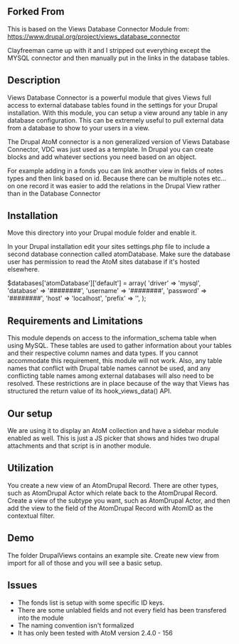 Forked From 
-----------
This is based on the Views Database Connector Module from:
https://www.drupal.org/project/views_database_connector

Clayfreeman came up with it and I stripped out everything except the MYSQL connector and then manually put in the links in the database tables.

Description
-----------
Views Database Connector is a powerful module that gives Views full access to external database tables found in the settings for your Drupal installation. With this module, you can setup a view around any table in any database configuration. This can be extremely useful to pull external data from a database to show to your users in a view.

The Drupal AtoM connector is a non generalized version of Views Database Connector, VDC was just used as a template.  In Drupal you can create blocks and add whatever sections you need based on an object.

For example adding in a fonds you can link another view in fields of notes types and then link based on id.  Because there can be multiple notes etc... on one record it was easier to add the relations in the Drupal View rather than in the Database Connector

Installation
------------

Move this directory into your Drupal module folder and enable it.

In your Drupal installation edit your sites settings.php file to include a second database connection called atomDatabase.  Make sure the database user has permission to read the AtoM sites database if it's hosted elsewhere.

 $databases['atomDatabase']['default'] = array(
     'driver' => 'mysql',
     'database' => '########',
     'username' => '########',
     'password' => '########',
     'host' => 'localhost',
     'prefix' => '',
   );


Requirements and Limitations
----------------------------
This module depends on access to the information_schema table when using MySQL.  These tables are used to gather information about your tables and their respective column names and data types. If you cannot accommodate this requirement, this module will not work. Also, any table names that conflict with Drupal table names cannot be used, and any conflicting table names among external databases will also need to be resolved. These restrictions are in place because of the way that Views has structured the return value of its hook_views_data() API.

Our setup
---------

We are using it to display an AtoM collection and have a sidebar module enabled as well.  This is just a JS picker that shows and hides two drupal attachments and that script is in another module.  

Utilization
-----------
You create a new view of an AtomDrupal Record.  There are other types, such as AtomDrupal Actor which relate back to the AtomDrupal Record.  Create a view of the subtype you want, such as AtomDrupal Actor, and then add the view to the field of the AtomDrupal Record with AtomID as the contextual filter.

Demo
----
The folder DrupalViews contains an example site.  Create new view from import for all of those and you will see a basic setup.


Issues
------

* The fonds list is setup with some specific ID keys.
* There are some unlabled fields and not every field has been transfered into the module
* The naming convention isn't formalized
* It has only been tested with AtoM version 2.4.0 - 156
